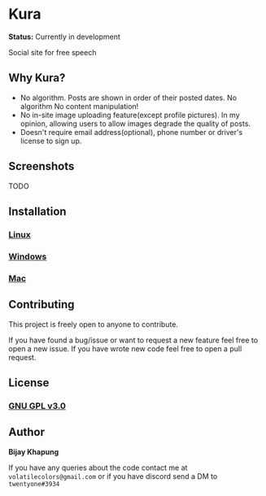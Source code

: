 # Kura

**Status:** Currently in development

Social site for free speech

## Why Kura?

- No algorithm. Posts are shown in order of their posted dates. No algorithm No content manipulation!
- No in-site image uploading feature(except profile pictures). In my opinion, allowing users to allow images degrade the quality of posts.
- Doesn't require email address(optional), phone number or driver's license to sign up.

## Screenshots

TODO

## Installation

### [Linux](https://github.com/volatileColors/kura/wiki/linux-installation)
### [Windows](https://github.com/volatileColors/kura/wiki/windows-installation)
### [Mac](https://github.com/volatileColors/kura/wiki/mac-installation)

## Contributing

This project is freely open to anyone to contribute.

If you have found a bug/issue or want to request a new feature feel free to open a new issue.
If you have wrote new code feel free to open a pull request.

## License

### [GNU GPL v3.0](https://github.com/volatileColors/kura/blob/master/LICENSE)

## Author

**Bijay Khapung**

If you have any queries about the code contact me at `volatilecolors@gmail.com` or if you have discord send a DM to `twentyone#3934`
